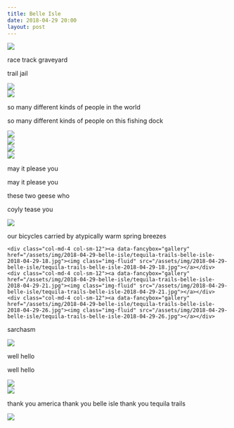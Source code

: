 ```yaml
---
title: Belle Isle
date: 2018-04-29 20:00
layout: post
---
```

<div class="container">
<div class="row justify-content-center">
<div class="col"><a data-fancybox="gallery" href="/assets/img/2018-04-29-belle-isle/tequila-trails-belle-isle-2018-04-29-28.jpg"><img class="img-fluid" src="/assets/img/2018-04-29-belle-isle/tequila-trails-belle-isle-2018-04-29-28.jpg"></a></div>
</div>
<div class="row justify-content-center">
	<div class="col blog-pp">
	<p class="special-text">race track graveyard</p>
	<p class="special-text">trail jail</p>

</div>
<div class="row justify-content-center">
<div class="col"><a data-fancybox="gallery" href="/assets/img/2018-04-29-belle-isle/tequila-trails-belle-isle-2018-04-29-11.jpg"><img class="img-fluid" src="/assets/img/2018-04-29-belle-isle/tequila-trails-belle-isle-2018-04-29-11.jpg"></a></div>
<div class="col"><a data-fancybox="gallery" href="/assets/img/2018-04-29-belle-isle/tequila-trails-belle-isle-2018-04-29-12.jpg"><img class="img-fluid" src="/assets/img/2018-04-29-belle-isle/tequila-trails-belle-isle-2018-04-29-12.jpg"></a></div>
</div>
<div class="row justify-content-center">
	<div class="col blog-pp">
	<p class="special-text">so many different kinds of people in the world</p>
	<p class="special-text">so many different kinds of people on this fishing dock</p>
</div>
<div class="row justify-content-center">

<div class="col-xs-12 col-sm-6 col-md-3"><a data-fancybox="gallery" href="/assets/img/2018-04-29-belle-isle/tequila-trails-belle-isle-2018-04-29-5.jpg"><img class="img-fluid" src="/assets/img/2018-04-29-belle-isle/tequila-trails-belle-isle-2018-04-29-5.jpg"></a></div>
<div class="col-xs-12 col-sm-6 col-md-3"><a data-fancybox="gallery" href="/assets/img/2018-04-29-belle-isle/tequila-trails-belle-isle-2018-04-29-9.jpg"><img class="img-fluid" src="/assets/img/2018-04-29-belle-isle/tequila-trails-belle-isle-2018-04-29-9.jpg"></a></div>
<div class="col-xs-12 col-sm-6 col-md-3"><a data-fancybox="gallery" href="/assets/img/2018-04-29-belle-isle/tequila-trails-belle-isle-2018-04-29-14.jpg"><img class="img-fluid" src="/assets/img/2018-04-29-belle-isle/tequila-trails-belle-isle-2018-04-29-14.jpg"></a></div>
<div class="col-xs-12 col-sm-6 col-md-3"><a data-fancybox="gallery" href="/assets/img/2018-04-29-belle-isle/tequila-trails-belle-isle-2018-04-29-19.jpg"><img class="img-fluid" src="/assets/img/2018-04-29-belle-isle/tequila-trails-belle-isle-2018-04-29-19.jpg"></a></div>
</div>
<div class="row justify-content-center">
	<div class="col blog-pp">
	<p class="special-text">may it please you</p>
	<p class="special-text">may it please you</p>
	<p class="special-text">these two geese who</p>
	<p class="special-text">coyly tease you</p>
</div>
<div class="row justify-content-center">
<div class="col"><a data-fancybox="gallery" href="/assets/img/2018-04-29-belle-isle/tequila-trails-belle-isle-2018-04-29-13.jpg"><img class="img-fluid" src="/assets/img/2018-04-29-belle-isle/tequila-trails-belle-isle-2018-04-29-13.jpg"></a></div>

</div>
<div class="row">
	<div class="col">
		<div class="blog-pp">
			<p class="special-text">our bicycles carried by atypically warm spring breezes</p>
		</div>
	</div>
</div>
<div class="row justify-content-center">

	<div class="col-md-4 col-sm-12"><a data-fancybox="gallery" href="/assets/img/2018-04-29-belle-isle/tequila-trails-belle-isle-2018-04-29-18.jpg"><img class="img-fluid" src="/assets/img/2018-04-29-belle-isle/tequila-trails-belle-isle-2018-04-29-18.jpg"></a></div>
	<div class="col-md-4 col-sm-12"><a data-fancybox="gallery" href="/assets/img/2018-04-29-belle-isle/tequila-trails-belle-isle-2018-04-29-21.jpg"><img class="img-fluid" src="/assets/img/2018-04-29-belle-isle/tequila-trails-belle-isle-2018-04-29-21.jpg"></a></div>
	<div class="col-md-4 col-sm-12"><a data-fancybox="gallery" href="/assets/img/2018-04-29-belle-isle/tequila-trails-belle-isle-2018-04-29-26.jpg"><img class="img-fluid" src="/assets/img/2018-04-29-belle-isle/tequila-trails-belle-isle-2018-04-29-26.jpg"></a></div>

</div>
<div class="row">
	<div class="col">
		<div class="blog-pp">
			<p class="special-text">sarchasm</p>
		</div>
	</div>
</div>
<div class="row justify-content-center">
<div class="col"><a data-fancybox="gallery" href="/assets/img/2018-04-29-belle-isle/tequila-trails-belle-isle-2018-04-29-17.jpg"><img class="img-fluid" src="/assets/img/2018-04-29-belle-isle/tequila-trails-belle-isle-2018-04-29-17.jpg"></a></div>

</div>
<div class="row justify-content-center">
<div class="blog-pp">
	<p class="special-text">well hello</p>
</div>
	
</div>
<div class="row justify-content-center">
	<p class="special-text">well hello</p>
</div>
<div class="row justify-content-center">
<div class="col"><a data-fancybox="gallery" href="/assets/img/2018-04-29-belle-isle/tequila-trails-belle-isle-2018-04-29-8.jpg"><img class="img-fluid" src="/assets/img/2018-04-29-belle-isle/tequila-trails-belle-isle-2018-04-29-8.jpg"></a></div>
<div class="col"><a data-fancybox="gallery" href="/assets/img/2018-04-29-belle-isle/tequila-trails-belle-isle-2018-04-29-27.jpg"><img class="img-fluid" src="/assets/img/2018-04-29-belle-isle/tequila-trails-belle-isle-2018-04-29-27.jpg"></a></div>
</div>
<div class="row justify-content-center">
<div class="blog-pp">
	<p>thank you america thank you belle isle thank you tequila trails</p>
</div>
</div>
<div class="row justify-content-center">
<div class="col"><a data-fancybox="gallery" href="/assets/img/2018-04-29-belle-isle/tequila-trails-belle-isle-2018-04-29-31.jpg"><img class="img-fluid center-img" src="/assets/img/2018-04-29-belle-isle/tequila-trails-belle-isle-2018-04-29-31.jpg"></a></div>
</div>

</div>